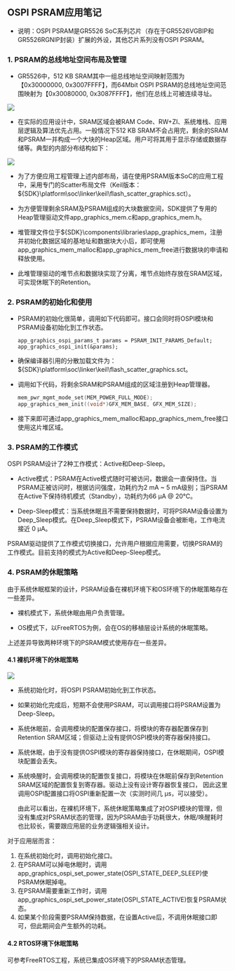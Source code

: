 ## OSPI PSRAM应用笔记



-   说明：OSPI PSRAM是GR5526 SoC系列芯片（存在于GR5526VGBIP和GR5526RGNIP封装）扩展的外设，其他芯片系列没有OSPI PSRAM。



### 1. PSRAM的总线地址空间布局及管理

-   GR5526中，512 KB SRAM其中一组总线地址空间映射范围为【0x30000000, 0x3007FFFF】，而64Mbit OSPI PSRAM的总线地址空间范围映射为【0x30080000, 0x3087FFFF】，他们在总线上可被连续寻址。

![](../../../_images/gpu/psram_1.png)  

 

-   在实际的应用设计中，SRAM区域会被RAM Code、RW+ZI、系统堆栈、应用层逻辑及算法优先占用。一般情况下512 KB SRAM不会占用完，剩余的SRAM和PSRAM一并构成一个大块的Heap区域。用户可将其用于显示存储或数据存储等。典型的内部分布结构如下：

![](../../../_images/gpu/psram_2.png) 

 

-   为了方便应用工程管理上述内部布局，请在使用PSRAM版本SoC的应用工程中，采用专门的Scatter布局文件（Keil版本：${SDK}\platform\soc\linker\keil\flash_scatter_graphics.sct）。
-   为方便管理剩余SRAM及PSRAM组成的大块数据空间，SDK提供了专用的Heap管理驱动文件app_graphics_mem.c和app_graphics_mem.h。

-   堆管理文件位于${SDK}\components\libraries\app_graphics_mem，注册并初始化数据区域的基地址和数据块大小后，即可使用app_graphics_mem_malloc和app_graphics_mem_free进行数据块的申请和释放使用。

-   此堆管理驱动的堆节点和数据块实现了分离，堆节点始终存放在SRAM区域，可实现休眠下的Retention。

 

### 2. PSRAM的初始化和使用

-   PSRAM的初始化很简单，调用如下代码即可。接口会同时将OSPI模块和PSRAM设备初始化到工作状态。

    ```
    app_graphics_ospi_params_t params = PSRAM_INIT_PARAMS_Default;
    app_graphics_ospi_init(&params);  
    ```

-   确保编译器引用的分散加载文件为：${SDK}\platform\soc\linker\keil\flash_scatter_graphics.sct。

-   调用如下代码，将剩余SRAM和PSRAM组成的区域注册到Heap管理器。

    ```c
    mem_pwr_mgmt_mode_set(MEM_POWER_FULL_MODE);
    app_graphics_mem_init((void*)GFX_MEM_BASE, GFX_MEM_SIZE);  
    ```

-   接下来即可通过app_graphics_mem_malloc和app_graphics_mem_free接口使用这片堆区域。



### 3. PSRAM的工作模式

 

OSPI PSRAM设计了2种工作模式：Active和Deep-Sleep。

-   Active模式：PSRAM在Active模式随时可被访问，数据会一直保持住。当PSRAM正被访问时，根据访问强度，功耗约为2 mA ~ 5 mA级别；当PSRAM在Active下保持待机模式（Standby），功耗约为66 μA @ 20℃。

-   Deep-Sleep模式：当系统休眠且不需要保持数据时，可将PSRAM设备设置为Deep_Sleep模式。在Deep_Sleep模式下，PSRAM设备会被断电，工作电流接近 0 μA。

PSRAM驱动提供了工作模式切换接口，允许用户根据应用需要，切换PSRAM的工作模式。目前支持的模式为Active和Deep-Sleep模式。

 

### 4. PSRAM的休眠策略

由于系统休眠框架的设计，PSRAM设备在裸机环境下和OS环境下的休眠策略存在一些差异。

-   裸机模式下，系统休眠由用户负责管理。

-   OS模式下，以FreeRTOS为例，会在OS的移植层设计系统的休眠策略。

上述差异导致两种环境下的PSRAM模式使用存在一些差异。



#### 4.1 裸机环境下的休眠策略



![](../../../_images/gpu/psram_3.png) 

-   系统初始化时，将OSPI PSRAM初始化到工作状态。

-   如果初始化完成后，短期不会使用PSRAM，可以调用接口将PSRAM设置为Deep-Sleep。

-   系统休眠前，会调用模块的配置保存接口，将模块的寄存器配置保存到Retention SRAM区域；但驱动上没有提供OSPI模块的寄存器保持接口。

-   系统休眠，由于没有提供OSPI模块的寄存器保持接口，在休眠期间，OSPI模块配置会丢失。

-   系统唤醒时，会调用模块的配置恢复接口，将模块在休眠前保存到Retention SRAM区域的配置恢复到寄存器。驱动上没有设计寄存器恢复接口， 因此这里调用OSPI配置接口将OSPI重新配置一次（实测时间几 μs，可以接受）。

    由此可以看出，在裸机环境下，系统休眠策略集成了对OSPI模块的管理，但没有集成对PSRAM状态的管理，因为PSRAM由于功耗很大，休眠/唤醒耗时也比较长，需要跟应用层的业务逻辑强相关设计。

 

对于应用层而言：

1.  在系统初始化时，调用初始化接口。
2.  在PSRAM可以掉电休眠时，调用app_graphics_ospi_set_power_state(OSPI_STATE_DEEP_SLEEP)使PSRAM休眠掉电。
3.  在PSRAM需要重新工作时，调用app_graphics_ospi_set_power_state(OSPI_STATE_ACTIVE)恢复PSRAM状态。
4.  如果某个阶段需要PSRAM保持数据，在设置Active后，不调用休眠接口即可，但此期间会产生额外的功耗。



#### 4.2 RTOS环境下休眠策略

可参考FreeRTOS工程，系统已集成OS环境下的PSRAM状态管理。

